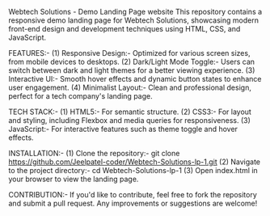 Webtech Solutions - Demo Landing Page website
This repository contains a responsive demo landing page for Webtech Solutions, showcasing modern front-end design and development techniques using HTML, CSS, and JavaScript.


FEATURES:-
(1) Responsive Design:- Optimized for various screen sizes, from mobile devices to desktops.
(2) Dark/Light Mode Toggle:- Users can switch between dark and light themes for a better viewing experience.
(3) Interactive UI:- Smooth hover effects and dynamic button states to enhance user engagement.
(4) Minimalist Layout:- Clean and professional design, perfect for a tech company's landing page.


TECH STACK:-
(1) HTML5:- For semantic structure.
(2) CSS3:- For layout and styling, including Flexbox and media queries for responsiveness.
(3) JavaScript:- For interactive features such as theme toggle and hover effects.


INSTALLATION:- 
(1) Clone the repository:- git clone https://github.com/Jeelpatel-coder/Webtech-Solutions-lp-1.git
(2) Navigate to the project directory:- cd Webtech-Solutions-lp-1
(3) Open index.html in your browser to view the landing page.


CONTRIBUTION:- 
If you'd like to contribute, feel free to fork the repository and submit a pull request. Any improvements or suggestions are welcome!